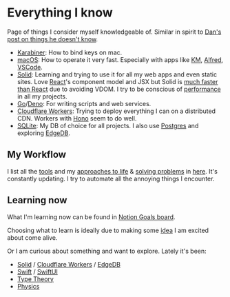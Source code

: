 # Everything I know

Page of things I consider myself knowledgeable of. Similar in spirit to [Dan's post on things he doesn't know](https://overreacted.io/things-i-dont-know-as-of-2018/).

- [Karabiner](../macOS/apps/karabiner/karabiner.md): How to bind keys on mac.
- [macOS](../macOS/macOS.md): How to operate it very fast. Especially with apps like [KM](../macOS/apps/keyboard-maestro/keyboard-maestro.md), [Alfred](../macOS/apps/alfred/alfred.md), [VSCode](../text-editors/vs-code/vs-code.md).
- [Solid](../programming-languages/javascript/js-libraries/solid.md): Learning and trying to use it for all my web apps and even static sites. Love [React](../programming-languages/javascript/js-libraries/react/react.md)'s component model and JSX but Solid is [much faster than React](https://twitter.com/nikitavoloboev/status/1528479450828087299) due to avoiding VDOM. I try to be conscious of [performance](../web/web-performance.md) in all my projects.
- [Go](../programming-languages/go/go.md)/[Deno](../web/deno.md): For writing scripts and web services.
- [Cloudflare Workers](../cloud-computing/serverless-computing/cloudflare-workers.md): Trying to deploy everything I can on a distributed CDN. Workers with [Hono](https://github.com/honojs/hono) seem to do well.
- [SQLite](../databases/sqlite.md): My DB of choice for all projects. I also use [Postgres](../databases/postgresql.md) and exploring [EdgeDB](../databases/edgedb.md).

## My Workflow

I list all the [tools](../tools/tools.md) and my [approaches to life](../focusing/rules.md) & [solving problems](../research/solving-problems.md) in [here](my-workflow.md). It's constantly updating. I try to automate all the annoying things I encounter.

## Learning now

What I'm learning now can be found in [Notion Goals board](https://www.notion.so/e462537d8f3d40c095ea67091ca91f45?v=1006717e984a4243b198bcad5bf05198).

Choosing what to learn is ideally due to making some [idea](ideas/ideas.md) I am excited about come alive.

Or I am curious about something and want to explore. Lately it's been:

- [Solid](../programming-languages/javascript/js-libraries/solid.md) / [Cloudflare Workers](../cloud-computing/serverless-computing/cloudflare-workers.md) / [EdgeDB](../databases/edgedb.md)
- [Swift](../programming-languages/swift/swift.md) / [SwiftUI](../programming-languages/swift/swift-libraries/swiftui.md)
- [Type Theory](../math/type-theory/type-theory.md)
- [Physics](../physics/physics.md)
